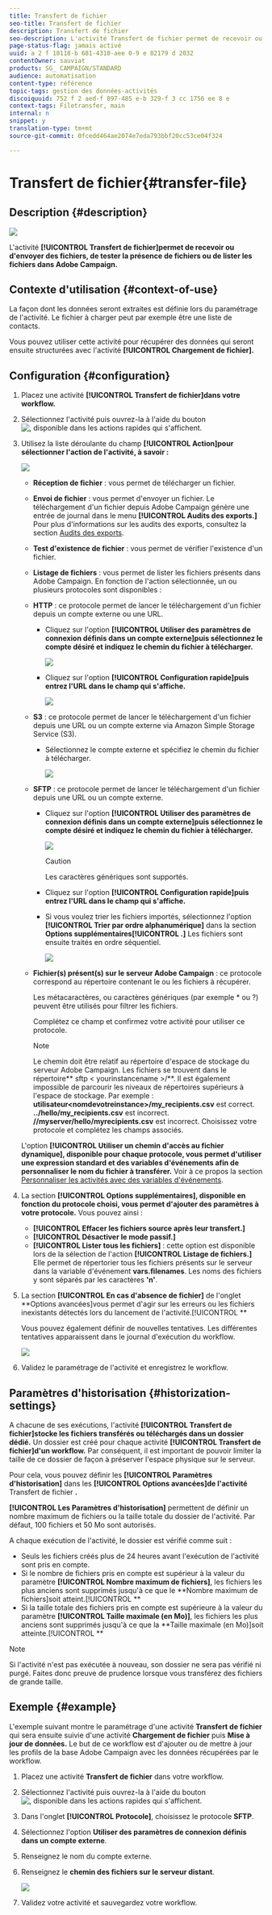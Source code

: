 ```yaml
---
title: Transfert de fichier
seo-title: Transfert de fichier
description: Transfert de fichier
seo-description: L'activité Transfert de fichier permet de recevoir ou d'envoyer des fichiers; de tester la présence de fichiers ou de lister les fichiers dans Adobe Campaign.
page-status-flag: jamais activé
uuid: a 2 f 18118-b 681-4310-aee 0-9 e 82179 d 2032
contentOwner: sauviat
products: SG_ CAMPAIGN/STANDARD
audience: automatisation
content-type: référence
topic-tags: gestion des données-activités
discoiquuid: 752 f 2 aed-f 897-485 e-b 329-f 3 cc 1756 ee 8 e
context-tags: Filetransfer, main
internal: n
snippet: y
translation-type: tm+mt
source-git-commit: 0fcedd464ae2074e7eda793bbf20cc53ce04f324

---
```



# Transfert de fichier{#transfer-file}

## Description {#description}

![](assets/file_transfer.png)

L'activité **[!UICONTROL Transfert de fichier]permet de recevoir ou d'envoyer des fichiers, de tester la présence de fichiers ou de lister les fichiers dans Adobe Campaign.**

## Contexte d'utilisation {#context-of-use}

La façon dont les données seront extraites est définie lors du paramétrage de l'activité. Le fichier à charger peut par exemple être une liste de contacts.

Vous pouvez utiliser cette activité pour récupérer des données qui seront ensuite structurées avec l'activité **[!UICONTROL Chargement de fichier].**

## Configuration {#configuration}

1. Placez une activité **[!UICONTROL Transfert de fichier]dans votre workflow.**
1. Sélectionnez l'activité puis ouvrez-la à l'aide du bouton ![, disponible dans les actions rapides qui s'affichent.](assets/edit_darkgrey-24px.png)
1. Utilisez la liste déroulante du champ **[!UICONTROL Action]pour sélectionner l'action de l'activité, à savoir :**

   ![](assets/wkf_file_transfer_01.png)

   * **Réception de fichier** : vous permet de télécharger un fichier.
   * **Envoi de fichier** : vous permet d'envoyer un fichier. Le téléchargement d'un fichier depuis Adobe Campaign génère une entrée de journal dans le menu **[!UICONTROL Audits des exports.]** Pour plus d'informations sur les audits des exports, consultez la section [Audits des exports](../../administration/using/auditing-export-logs.md).
   * **Test d'existence de fichier** : vous permet de vérifier l'existence d'un fichier.
   * **Listage de fichiers** : vous permet de lister les fichiers présents dans Adobe Campaign.
   En fonction de l'action sélectionnée, un ou plusieurs protocoles sont disponibles :

   * **HTTP** : ce protocole permet de lancer le téléchargement d'un fichier depuis un compte externe ou une URL.

      * Cliquez sur l'option **[!UICONTROL Utiliser des paramètres de connexion définis dans un compte externe]puis sélectionnez le compte désiré et indiquez le chemin du fichier à télécharger.**

         ![](assets/wkf_file_transfer_03.png)

      * Cliquez sur l'option **[!UICONTROL Configuration rapide]puis entrez l'URL dans le champ qui s'affiche.**

         ![](assets/wkf_file_transfer_04.png)
   * **S3** : ce protocole permet de lancer le téléchargement d'un fichier depuis une URL ou un compte externe via Amazon Simple Storage Service (S3).

      * Sélectionnez le compte externe et spécifiez le chemin du fichier à télécharger.

         ![](assets/wkf_file_transfer_08.png)
   * **SFTP** : ce protocole permet de lancer le téléchargement d'un fichier depuis une URL ou un compte externe.

      * Cliquez sur l'option **[!UICONTROL Utiliser des paramètres de connexion définis dans un compte externe]puis sélectionnez le compte désiré et indiquez le chemin du fichier à télécharger.**

         ![](assets/wkf_file_transfer_07.png)

         >[!CAUTION]
         >
         >Les caractères génériques sont supportés.

      * Cliquez sur l'option **[!UICONTROL Configuration rapide]puis entrez l'URL dans le champ qui s'affiche.**
      * Si vous voulez trier les fichiers importés, sélectionnez l'option **[!UICONTROL Trier par ordre alphanumérique]** dans la section **Options supplémentaires[!UICONTROL .]** Les fichiers sont ensuite traités en ordre séquentiel.

         ![](assets/wkf_file_transfer_sort.png)
   * **Fichier(s) présent(s) sur le serveur Adobe Campaign** : ce protocole correspond au répertoire contenant le ou les fichiers à récupérer.

      Les métacaractères, ou caractères génériques (par exemple * ou ?) peuvent être utilisés pour filtrer les fichiers.

      Complétez ce champ et confirmez votre activité pour utiliser ce protocole.

      >[!NOTE]
      >
      >Le chemin doit être relatif au répertoire d'espace de stockage du serveur Adobe Campaign. Les fichiers se trouvent dans le répertoire** sftp &lt; yourinstancename &gt;/**. Il est également impossible de parcourir les niveaux de répertoires supérieurs à l'espace de stockage. Par exemple : **utilisateur&lt;nomdevotreinstance&gt;/my_recipients.csv** est correct. **../hello/my_recipients.csv** est incorrect. **//myserver/hello/myrecipients.csv** est incorrect.
   Choisissez votre protocole et complétez les champs associés.

   L'option **[!UICONTROL Utiliser un chemin d'accès au fichier dynamique], disponible pour chaque protocole, vous permet d'utiliser une expression standard et des variables d'événements afin de personnaliser le nom du fichier à transférer.** Voir à ce propos la section [Personnaliser les activités avec des variables d'événements](../../automating/using/calling-a-workflow-with-external-parameters.md#customizing-activities-with-events-variables).

1. La section **[!UICONTROL Options supplémentaires], disponible en fonction du protocole choisi, vous permet d'ajouter des paramètres à votre protocole.** Vous pouvez ainsi :

   * **[!UICONTROL Effacer les fichiers source après leur transfert.]**
   * **[!UICONTROL Désactiver le mode passif.]**
   * **[!UICONTROL Lister tous les fichiers]** : cette option est disponible lors de la sélection de l'action **[!UICONTROL Listage de fichiers.]** Elle permet de répertorier tous les fichiers présents sur le serveur dans la variable d'événement **vars.filenames**. Les noms des fichiers y sont séparés par les caractères **'n'**.

1. La section **[!UICONTROL En cas d'absence de fichier]** de l'onglet **Options avancées]vous permet d'agir sur les erreurs ou les fichiers inexistants détectés lors du lancement de l'activité.[!UICONTROL **

   Vous pouvez également définir de nouvelles tentatives. Les différentes tentatives apparaissent dans le journal d'exécution du workflow.

   ![](assets/wkf_file_transfer_09.png)

1. Validez le paramétrage de l'activité et enregistrez le workflow.

## Paramètres d'historisation {#historization-settings}

A chacune de ses exécutions, l'activité **[!UICONTROL Transfert de fichier]stocke les fichiers transférés ou téléchargés dans un dossier dédié.** Un dossier est créé pour chaque activité **[!UICONTROL Transfert de fichier]d'un workflow.** Par conséquent, il est important de pouvoir limiter la taille de ce dossier de façon à préserver l'espace physique sur le serveur.

Pour cela, vous pouvez définir les **[!UICONTROL Paramètres d'historisation]** dans les **[!UICONTROL Options avancées]de l'activité** Transfert de fichier **.**

**[!UICONTROL Les Paramètres d'historisation]** permettent de définir un nombre maximum de fichiers ou la taille totale du dossier de l'activité. Par défaut, 100 fichiers et 50 Mo sont autorisés.

A chaque exécution de l'activité, le dossier est vérifié comme suit :

* Seuls les fichiers créés plus de 24 heures avant l'exécution de l'activité sont pris en compte.
* Si le nombre de fichiers pris en compte est supérieur à la valeur du paramètre **[!UICONTROL Nombre maximum de fichiers]**, les fichiers les plus anciens sont supprimés jusqu'à ce que le **Nombre maximum de fichiers]soit atteint.[!UICONTROL **
* Si la taille totale des fichiers pris en compte est supérieure à la valeur du paramètre **[!UICONTROL Taille maximale (en Mo)]**, les fichiers les plus anciens sont supprimés jusqu'à ce que la **Taille maximale (en Mo)]soit atteinte.[!UICONTROL **

>[!NOTE]
Si l'activité n'est pas exécutée à nouveau, son dossier ne sera pas vérifié ni purgé. Faites donc preuve de prudence lorsque vous transférez des fichiers de grande taille.

## Exemple {#example}

L'exemple suivant montre le paramétrage d'une activité **Transfert de fichier** qui sera ensuite suivie d'une activité **Chargement de fichier** puis **Mise à jour de données.** Le but de ce workflow est d'ajouter ou de mettre à jour les profils de la base Adobe Campaign avec les données récupérées par le workflow.

1. Placez une activité **Transfert de fichier** dans votre workflow.
1. Sélectionnez l'activité puis ouvrez-la à l'aide du bouton ![, disponible dans les actions rapides qui s'affichent.](assets/edit_darkgrey-24px.png)
1. Dans l'onglet **[!UICONTROL Protocole]**, choisissez le protocole **SFTP**.
1. Sélectionnez l'option **Utiliser des paramètres de connexion définis dans un compte externe**.
1. Renseignez le nom du compte externe.
1. Renseignez le **chemin des fichiers sur le serveur distant**.

   ![](assets/wkf_file_transfer_07.png)

1. Validez votre activité et sauvegardez votre workflow.

